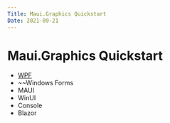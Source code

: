 ```yaml
---
Title: Maui.Graphics Quickstart
Date: 2021-09-21
---
```


# Maui.Graphics Quickstart

* [WPF](wpf)
* ~~Windows Forms
* MAUI
* WinUI
* Console
* Blazor
